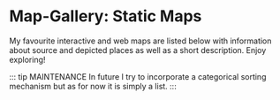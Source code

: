 # Map-Gallery: Static Maps
My favourite interactive and web maps are listed below with information about source and depicted places as well as a short description. Enjoy exploring!

::: tip MAINTENANCE 
In future I try to incorporate a categorical sorting mechanism but as for now it is simply a list. 
:::  

<galleryLayout />
